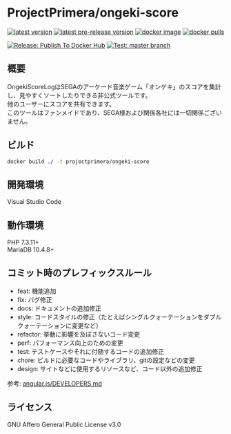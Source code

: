 # ProjectPrimera/ongeki-score

[![latest version](https://img.shields.io/github/v/release/projectprimera/ongeki-score?style=plastic)](https://github.com/ProjectPrimera/ongeki-score/releases/latest)
[![latest pre-release version](https://img.shields.io/github/v/release/projectprimera/ongeki-score?include_prereleases&style=plastic)](https://github.com/ProjectPrimera/ongeki-score/releases)
[![docker image](https://img.shields.io/badge/docker-projectprimera%2Fongeki--score-13618c?style=plastic)](https://hub.docker.com/r/projectprimera/ongeki-score)
[![docker pulls](https://img.shields.io/docker/pulls/projectprimera/ongeki-score?style=plastic)](https://hub.docker.com/r/projectprimera/ongeki-score)

[![Release: Publish To Docker Hub](https://github.com/ProjectPrimera/ongeki-score/workflows/Release:%20Publish%20To%20Docker%20Hub/badge.svg)](https://github.com/ProjectPrimera/ongeki-score/actions?query=workflow%3A%22Release%3A+Publish+To+Docker+Hub%22)
[![Test: master branch](https://github.com/ProjectPrimera/ongeki-score/workflows/Test:%20master%20branch/badge.svg)](https://github.com/ProjectPrimera/ongeki-score/actions?query=workflow%3A%22Test%3A+master+branch%22)

## 概要

OngekiScoreLogはSEGAのアーケード音楽ゲーム「オンゲキ」のスコアを集計し、見やすくソートしたりできる非公式ツールです。  
他のユーザーにスコアを共有できます。  
このツールはファンメイドであり、SEGA様および関係各社には一切関係ございません。

## ビルド

```sh
docker build ./ -t projectprimera/ongeki-score
```

## 開発環境

Visual Studio Code

## 動作環境

PHP 7.3.11+  
MariaDB 10.4.8+  

## コミット時のプレフィックスルール

- feat: 機能追加
- fix: バグ修正
- docs: ドキュメントの追加修正
- style: コードスタイルの修正（たとえばシングルクォーテーションをダブルクォーテーションに変更など）
- refactor: 挙動に影響を及ぼさないコード変更
- perf: パフォーマンス向上のための変更
- test: テストケースやそれに付随するコードの追加修正
- chore: ビルドに必要なコードやライブラリ、gitの設定などの変更
- design: サイトなどに使用するリソースなど、コード以外の追加修正

参考: [angular.js/DEVELOPERS.md](https://github.com/angular/angular.js/blob/master/DEVELOPERS.md#type)

## ライセンス

GNU Affero General Public License v3.0

